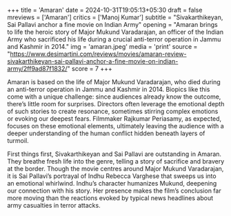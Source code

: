 +++
title = 'Amaran'
date = 2024-10-31T19:05:13+05:30
draft = false
mreviews = ['Amaran']
critics = ['Manoj Kumar']
subtitle = "Sivakarthikeyan, Sai Pallavi anchor a fine movie on Indian Army"
opening = "Amaran brings to life the heroic story of Major Mukund Varadarajan, an officer of the Indian Army who sacrificed his life during a crucial anti-terror operation in Jammu and Kashmir in 2014."
img = 'amaran.jpeg'
media = 'print'
source = "https://www.desimartini.com/reviews/movies/amaran-review-sivakarthikeyan-sai-pallavi-anchor-a-fine-movie-on-indian-army/2ff9ad87f1832/"
score = 7
+++

Amaran is based on the life of Major Mukund Varadarajan, who died during an anti-terror operation in Jammu and Kashmir in 2014. Biopics like this come with a unique challenge: since audiences already know the outcome, there’s little room for surprises. Directors often leverage the emotional depth of such stories to create resonance, sometimes stirring complex emotions or evoking our deepest fears. Filmmaker Rajkumar Periasamy, as expected, focuses on these emotional elements, ultimately leaving the audience with a deeper understanding of the human conflict hidden beneath layers of turmoil.

First things first, Sivakarthikeyan and Sai Pallavi are outstanding in Amaran. They breathe fresh life into the genre, telling a story of sacrifice and bravery at the border. Though the movie centres around Major Mukund Varadarajan, it is Sai Pallavi’s portrayal of Indhu Rebecca Varghese that sweeps us into an emotional whirlwind. Indhu’s character humanizes Mukund, deepening our connection with his story. Her presence makes the film’s conclusion far more moving than the reactions evoked by typical news headlines about army casualties in terror attacks.
